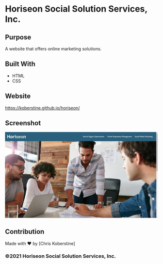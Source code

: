 # Horiseon Social Solution Services, Inc.

## Purpose
A website that offers online marketing solutions. 

## Built With
* HTML
* CSS

## Website
https://koberstine.github.io/horiseon/

## Screenshot
![](https://github.com/koberstine/Horiseon/blob/main/screenshot.jpg)

## Contribution
Made with ❤️ by [Chris Koberstine]

### ©️2021 Horiseon Social Solution Services, Inc.
